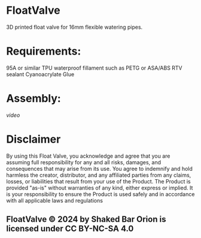 # FloatValve
3D printed float valve for 16mm flexible watering pipes.
# Requirements:
95A or similar TPU
waterproof fillament such as PETG or ASA/ABS
RTV sealant
Cyanoacrylate Glue
# Assembly:
*video*

# Disclaimer
By using this Float Valve, you acknowledge and agree that you are assuming full responsibility for any and all risks, damages, and consequences that may arise from its use. You agree to indemnify and hold harmless the creator, distributor, and any affiliated parties from any claims, losses, or liabilities that result from your use of the Product. The Product is provided "as-is" without warranties of any kind, either express or implied. It is your responsibility to ensure the Product is used safely and in accordance with all applicable laws and regulations
## FloatValve © 2024 by Shaked Bar Orion is licensed under CC BY-NC-SA 4.0 

